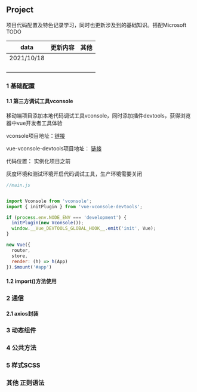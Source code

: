 ## Project

项目代码配置及特色记录学习，同时也更新涉及到的基础知识。搭配Microsoft TODO

| data       | 更新内容 | 其他 |
| ---------- | -------- | ---- |
| 2021/10/18 |          |      |
|            |          |      |
|            |          |      |
|            |          |      |
|            |          |      |





### 1 基础配置

#### 1.1 第三方调试工具vconsole

移动端项目添加本地代码调试工具vconsole，同时添加插件devtools，获得浏览器中vue开发者工具体验

vconsole项目地址：[链接](https://github.com/Tencent/vConsole)

vue-vconsole-devtools项目地址： [链接](https://github.com/Zippowxk/vue-vconsole-devtools)

代码位置： 实例化项目之前

灰度环境和测试环境开启代码调试工具，生产环境需要关闭

```javascript
//main.js


import Vconsole from 'vconsole';
import { initPlugin } from 'vue-vconsole-devtools';

if (process.env.NODE_ENV === 'development') {
  initPlugin(new Vconsole());
  window.__Vue_DEVTOOLS_GLOBAL_HOOK__.emit('init', Vue);
}

new Vue({
  router,
  store,
  render: (h) => h(App)
}).$mount('#app')
```



#### 1.2 import()方法使用







### 2 通信

#### 2.1 axios封装



### 3 动态组件





### 4 公共方法





### 5 样式SCSS

#### 



### 其他 正则语法

```js
```



